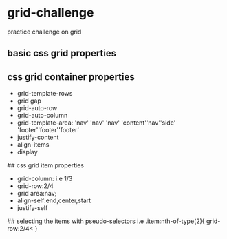 # grid-challenge
practice challenge on grid 
## basic css grid properties
## css grid container properties
<ul>
  <ligrid-template-colum i.e repeat(3,1fr)</li>
  <li>grid-template-rows</li>
  <li>grid gap</li>
  <li>grid-auto-row</li>
  <li>grid-auto-column</li>
  <li>grid-template-area:
    'nav' 'nav' 'nav'
    'content''nav''side'
    'footer''footer''footer'
  </li>
  
  <li>justify-content</li>
  <li>align-items</li>
  <li>display</li>
  </ul>
  ## css grid item properties
  <ul>
  <li>grid-column: i.e 1/3</li>
  <li>grid-row:2/4</li>
  <li>grid area:nav;</li>
  <li>align-self:end,center,start</li>
  <li>justify-self</li>
 
  </ul>
   ## selecting the items with pseudo-selectors
   i.e .item:nth-of-type(2){
   grid-row:2/4<
   }
  
